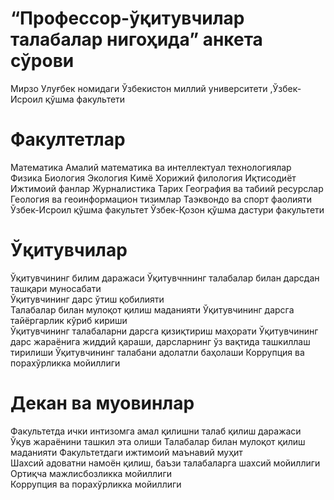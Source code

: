 # “Профессор-ўқитувчилар талабалар нигоҳида” анкета сўрови

Мирзо Улуғбек номидаги Ўзбекистон миллий университети ,Ўзбек-Исроил қўшма факультети

# Факултетлар

Математика
Амалий математика ва интеллектуал технологиялар
Физика
Биология
Экология
Кимё
Хорижий филология
Иқтисодиёт
Ижтимоий фанлар
Журналистика
Тарих
География ва табиий ресурслар
Геология ва геоинформацион тизимлар
Таэквондо ва спорт фаолияти
Ўзбек-Исроил қўшма факультет
Ўзбек-Қозон қўшма дастури факультети


# Ўқитувчилар

Ўқитувчининг билим даражаси	
Ўқитувчннинг талабалар билан дарсдан ташқари муносабати 	
Ўқитувчининг дарс ўтиш қобилияти	
Талабалар билан мулоқот қилиш маданияти	
Ўқитувчининг дарсга тайёргарлик кўриб кириши	
Ўқитувчининг талабаларни дарсга қизиқтириш маҳорати 
Ўқитувчининг дарс жараёнига жиддий қараши, дарсларнинг ўз вақтида ташкиллаш тирилиши
Ўқитувчининг талабани адолатли баҳолаши	
Коррупция ва порахўрликка мойиллиги

# Декан ва муовинлар

Факультетда ички интизомга амал қилишни талаб қилиш даражаси	
Ўқув жараёнини ташкил эта олиши	
Талабалар билан мулоқот қилиш маданияти	
Факультетдаги ижтимоий маънавий муҳит	
Шахсий адоватни намоён қилиш, баъзи талабаларга шахсий мойиллиги 	
Ортиқча мажлисбозликка мойиллиги	
Коррупция ва порахўрликка мойиллиги
